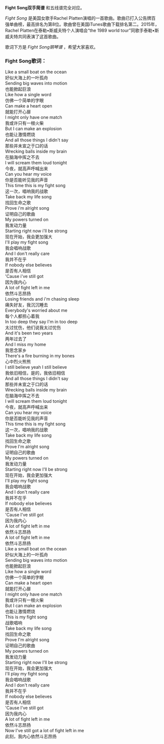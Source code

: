 

**Fight Song双手简谱** 和五线谱完全对应。

_Fight Song_ 是美国女歌手Rachel
Platten演唱的一首歌曲。歌曲已打入公告牌百强单曲榜，最高排名为第8位。歌曲曾在美国iTunes歌曲下载排名第二。2015年，Rachel
Platten在泰勒•斯威夫特个人演唱会“the 1989 world tour”同歌手泰勒•斯威夫特共同表演了这首歌曲。

歌词下方是 _Fight Song钢琴谱_ ，希望大家喜欢。

### Fight Song歌词：

Like a small boat on the ocean  
好似大海上的一叶孤舟  
Sending big waves into motion  
也能掀起巨浪  
Like how a single word  
仿佛一个简单的字眼  
Can make a heart open  
就能打开心扉  
I might only have one match  
我或许只有一根火柴  
But I can make an explosion  
也能让激情燃烧  
And all those things I didn't say  
那些并未宣之于口的话  
Wrecking balls inside my brain  
在脑海中挥之不去  
I will scream them loud tonight  
今夜，就高声呼喊出来  
Can you hear my voice  
你是否能听见我的声音  
This time this is my fight song  
这一次，唱响我的战歌  
Take back my life song  
找回生命之歌  
Prove i'm alright song  
证明自己的歌曲  
My powers turned on  
我发动力量  
Starting right now i'll be strong  
现在开始，我会更加强大  
I'll play my fight song  
我会唱响战歌  
And I don't really care  
我并不在乎  
If nobody else believes  
是否有人相信  
'Cause i've still got  
因为我内心  
A lot of fight left in me  
依然斗志昂扬  
Losing friends and i'm chasing sleep  
痛失好友，我沉沉睡去  
Everybody's worried about me  
每个人都担心着我  
In too deep they say I'm in too deep  
太过忧伤，他们说我太过忧伤  
And it's been two years  
两年过去了  
And I miss my home  
我思念家乡  
There's a fire burning in my bones  
心中烈火熊熊  
I still believe yeah I still believe  
我依旧相信，是的，我依旧相信  
And all those things I didn't say  
那些并未宣之于口的话  
Wrecking balls inside my brain  
在脑海中挥之不去  
I will scream them loud tonight  
今夜，就高声呼喊出来  
Can you hear my voice  
你是否能听见我的声音  
This time this is my fight song  
这一次，唱响我的战歌  
Take back my life song  
找回生命之歌  
Prove I'm alright song  
证明自己的歌曲  
My powers turned on  
我发动力量  
Starting right now I'll be strong  
现在开始，我会更加强大  
I'll play my fight song  
我会唱响战歌  
And I don't really care  
我并不在乎  
If nobody else believes  
是否有人相信  
'Cause I've still got  
因为我内心  
A lot of fight left in me  
依然斗志昂扬  
A lot of fight left in me  
依然斗志昂扬  
Like a small boat on the ocean  
好似大海上的一叶孤舟  
Sending big waves into motion  
也能掀起巨浪  
Like how a single word  
仿佛一个简单的字眼  
Can make a heart open  
就能打开心扉  
I might only have one match  
我或许只有一根火柴  
But I can make an explosion  
也能让激情燃烧  
This is my fight song  
战歌唱响  
Take back my life song  
找回生命之歌  
Prove I'm alright song  
证明自己的歌曲  
My powers turned on  
我发动力量  
Starting right now I'll be strong  
现在开始，我会更加强大  
I'll play my fight song  
我会唱响战歌  
And I don't really care  
我并不在乎  
If nobody else believes  
是否有人相信  
'Cause I've still got  
因为我内心  
A lot of fight left in me  
依然斗志昂扬  
Now I've still got a lot of fight left in me  
此刻，我内心依然斗志昂扬

